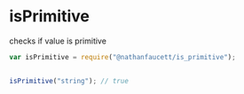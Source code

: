 isPrimitive
=======

checks if value is primitive

```javascript
var isPrimitive = require("@nathanfaucett/is_primitive");


isPrimitive("string"); // true
```
